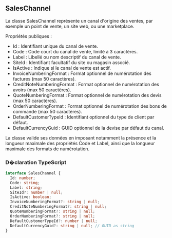 ﻿## SalesChannel

La classe SalesChannel représente un canal d'origine des ventes, par exemple un point de vente, un site web, ou une marketplace.

Propriétés publiques :
- Id : Identifiant unique du canal de vente.
- Code : Code court du canal de vente, limité à 3 caractères.
- Label : Libellé ou nom descriptif du canal de vente.
- SiteId : Identifiant facultatif du site ou magasin associé.
- IsActive : Indique si le canal de vente est actif.
- InvoiceNumberingFormat : Format optionnel de numérotation des factures (max 50 caractères).
- CreditNoteNumberingFormat : Format optionnel de numérotation des avoirs (max 50 caractères).
- QuoteNumberingFormat : Format optionnel de numérotation des devis (max 50 caractères).
- OrderNumberingFormat : Format optionnel de numérotation des bons de commande (max 50 caractères).
- DefaultCustomerTypeId : Identifiant optionnel du type de client par défaut.
- DefaultCurrencyGuid : GUID optionnel de la devise par défaut du canal.

La classe valide ses données en imposant notamment la présence et la longueur maximale des propriétés Code et Label, ainsi que la longueur maximale des formats de numérotation.

### D�claration TypeScript
```typescript
interface SalesChannel {
  Id: number;
  Code: string;
  Label: string;
  SiteId?: number | null;
  IsActive: boolean;
  InvoiceNumberingFormat?: string | null;
  CreditNoteNumberingFormat?: string | null;
  QuoteNumberingFormat?: string | null;
  OrderNumberingFormat?: string | null;
  DefaultCustomerTypeId?: number | null;
  DefaultCurrencyGuid?: string | null; // GUID as string
}
```